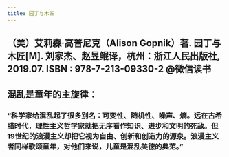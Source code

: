 ```yaml
---
title: 园丁与木匠
---
```


## （美）艾莉森·高普尼克（Alison Gopnik）著. 园丁与木匠[M]. 刘家杰、赵昱鲲译，杭州：浙江人民出版社, 2019.07. ISBN : 978-7-213-09330-2 @微信读书

## 混乱是童年的主旋律：
### “科学家给混乱起了很多别名：可变性、随机性、噪声、熵。远在古希腊时代，理性主义哲学家就把无序看作知识、进步和文明的死敌。但19世纪的浪漫主义却把它视为自由、创新和创造力的源泉。浪漫主义者同样歌颂童年，对他们来说，儿童是混乱美德的典范。”
##
